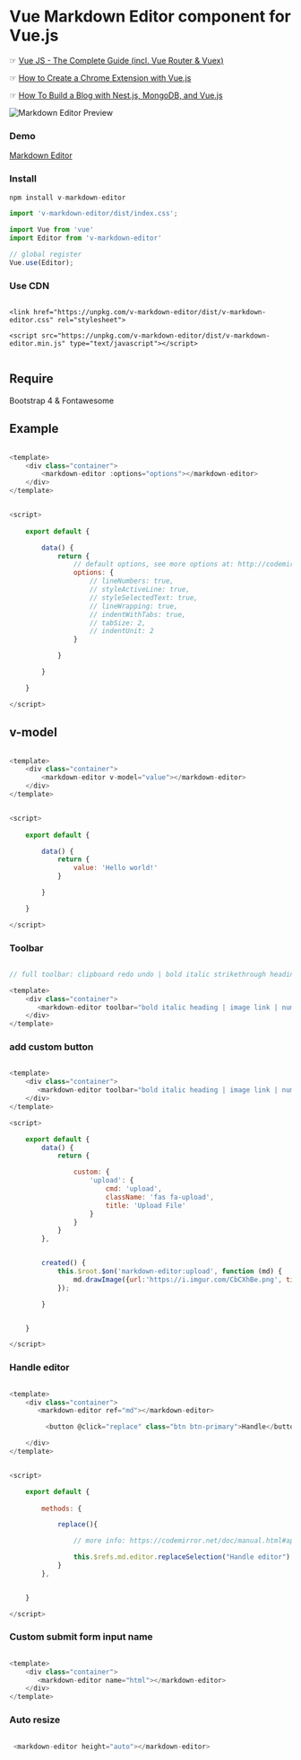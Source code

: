 # Vue Markdown Editor component for Vue.js

☞ [Vue JS - The Complete Guide (incl. Vue Router & Vuex)](https://learnstartup.net/go/BJBa7-l-g)

☞ [How to Create a Chrome Extension with Vue.js](https://morioh.com/p/0169fb660bae)

☞ [How To Build a Blog with Nest.js, MongoDB, and Vue.js](https://morioh.com/p/74ffc8a798bb)

![Markdown Editor Preview](https://i.imgur.com/Bcr3Xhk.png)


### Demo

[Markdown Editor](https://nasa8x.github.io/v-markdown-editor/dist/www)

### Install

```js
npm install v-markdown-editor
```

```js
import 'v-markdown-editor/dist/index.css';

import Vue from 'vue'
import Editor from 'v-markdown-editor'

// global register
Vue.use(Editor);

```


### Use CDN

```

<link href="https://unpkg.com/v-markdown-editor/dist/v-markdown-editor.css" rel="stylesheet">

<script src="https://unpkg.com/v-markdown-editor/dist/v-markdown-editor.min.js" type="text/javascript"></script>


```

## Require

Bootstrap 4 & Fontawesome


## Example

```js

<template>
    <div class="container">
        <markdown-editor :options="options"></markdown-editor>
    </div>
</template>


<script>
   
    export default {

        data() {
            return {
                // default options, see more options at: http://codemirror.net/doc/manual.html#config
                options: {                   
                    // lineNumbers: true,
                    // styleActiveLine: true,
                    // styleSelectedText: true,
                    // lineWrapping: true,
                    // indentWithTabs: true,
                    // tabSize: 2,
                    // indentUnit: 2
                }

            }

        }

    }

</script>
```

## v-model


```js

<template>
    <div class="container">
        <markdown-editor v-model="value"></markdown-editor>
    </div>
</template>


<script>
   
    export default {

        data() {
            return {
                value: 'Hello world!'
            }

        }

    }

</script>
```

### Toolbar


```js

// full toolbar: clipboard redo undo | bold italic strikethrough heading | image link | numlist bullist code quote | preview fullscreen

<template>
    <div class="container">
       <markdown-editor toolbar="bold italic heading | image link | numlist bullist code quote | preview fullscreen"></markdown-editor>
    </div>
</template>

```

### add custom button


```js

<template>
    <div class="container">
       <markdown-editor toolbar="bold italic heading | image link | numlist bullist code quote | preview fullscreen | upload" :extend="custom"></markdown-editor>
    </div>
</template>

<script>

    export default {
        data() {
            return {              

                custom: {
                    'upload': {
                        cmd: 'upload',
                        className: 'fas fa-upload',
                        title: 'Upload File'
                    }
                }
            }
        },       


        created() {
            this.$root.$on('markdown-editor:upload', function (md) {
                md.drawImage({url:'https://i.imgur.com/CbCXhBe.png', title:'this image title'});
            });

        }


    }

</script>

```


### Handle editor


```js

<template>
    <div class="container">
       <markdown-editor ref="md"></markdown-editor>

         <button @click="replace" class="btn btn-primary">Handle</button>

    </div>
</template>


<script>

    export default {
       
        methods: {          

            replace(){

                // more info: https://codemirror.net/doc/manual.html#api

                this.$refs.md.editor.replaceSelection("Handle editor");
            }
        },  


    }

</script>

```

### Custom submit form input name


```js

<template>
    <div class="container">
       <markdown-editor name="html"></markdown-editor>
    </div>
</template>

```


### Auto resize

```js

 <markdown-editor height="auto"></markdown-editor>
```


